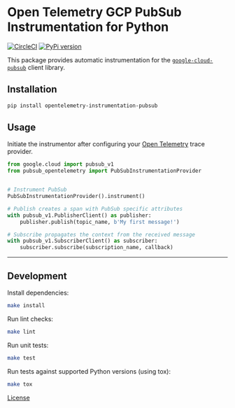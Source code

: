 # Open Telemetry GCP PubSub Instrumentation for Python

[![CircleCI](https://dl.circleci.com/status-badge/img/gh/tommbee/opentelemetry-python-instrumentation-pubsub/tree/main.svg?style=shield)](https://dl.circleci.com/status-badge/redirect/gh/tommbee/opentelemetry-python-instrumentation-pubsub/tree/main)
[![PyPi version](https://img.shields.io/pypi/v/opentelemetry-instrumentation-pubsub.svg)](https://pypi.org/project/opentelemetry-instrumentation-pubsub/)

This package provides automatic instrumentation for the [`google-cloud-pubsub`](https://pypi.org/project/google-cloud-pubsub/) client library.

## Installation
```bash
pip install opentelemetry-instrumentation-pubsub
```

## Usage
Initiate the instrumentor after configuring your [Open Telemetry](https://opentelemetry.io/docs/instrumentation/python/manual/) trace provider.

```python
from google.cloud import pubsub_v1
from pubsub_opentelemetry import PubSubInstrumentationProvider


# Instrument PubSub
PubSubInstrumentationProvider().instrument()

# Publish creates a span with PubSub specific attributes
with pubsub_v1.PublisherClient() as publisher:
    publisher.publish(topic_name, b'My first message!')

# Subscribe propagates the context from the received message
with pubsub_v1.SubscriberClient() as subscriber:
    subscriber.subscribe(subscription_name, callback)
```
---

## Development

Install dependencies:
```bash
make install
```

Run lint checks:
```bash
make lint
```

Run unit tests:
```bash
make test
```

Run tests against supported Python versions (using tox):
```bash
make tox
```

[License](LICENSE)
